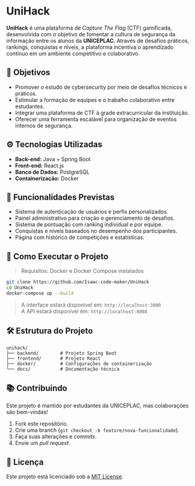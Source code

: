 # UniHack

**UniHack** é uma plataforma de *Capture The Flag* (CTF) gamificada, desenvolvida com o objetivo de fomentar a cultura de segurança da informação entre os alunos da **UNICEPLAC**. Através de desafios práticos, rankings, conquistas e níveis, a plataforma incentiva o aprendizado contínuo em um ambiente competitivo e colaborativo.

## 🎯 Objetivos

- Promover o estudo de cybersecurity por meio de desafios técnicos e práticos.
- Estimular a formação de equipes e o trabalho colaborativo entre estudantes.
- Integrar uma plataforma de CTF à grade extracurricular da instituição.
- Oferecer uma ferramenta escalável para organização de eventos internos de segurança.

## ⚙️ Tecnologias Utilizadas

- **Back-end:** Java + Spring Boot  
- **Front-end:** React.js  
- **Banco de Dados:** PostgreSQL  
- **Containerização:** Docker

## 🧩 Funcionalidades Previstas

- Sistema de autenticação de usuários e perfis personalizados.
- Painel administrativo para criação e gerenciamento de desafios.
- Sistema de pontuação com ranking individual e por equipe.
- Conquistas e níveis baseados no desempenho dos participantes.
- Página com histórico de competições e estatísticas.

## 🚀 Como Executar o Projeto

> Requisitos: Docker e Docker Compose instalados

```bash
git clone https://github.com/Isaac-code-maker/UniHack
cd UniHack
docker-compose up --build
```

> A interface estará disponível em: `http://localhost:3000`  
> A API estará disponível em: `http://localhost:8080`

## 🛠️ Estrutura do Projeto

```
unihack/
├── backend/        # Projeto Spring Boot
├── frontend/       # Projeto React
├── docker/         # Configurações de containerização
└── docs/           # Documentação técnica
```

## 📚 Contribuindo

Este projeto é mantido por estudantes da UNICEPLAC, mas colaborações são bem-vindas!

1. Fork este repositório.
2. Crie uma branch (`git checkout -b feature/nova-funcionalidade`).
3. Faça suas alterações e *commits*.
4. Envie um *pull request*.

## 📄 Licença

Este projeto está licenciado sob a [MIT License](LICENSE).

